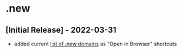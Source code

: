 # .new

## [Initial Release] - 2022-03-31

- added current [list of .new domains](https://whats.new/shortcuts/) as
  "Open in Browser" shortcuts
